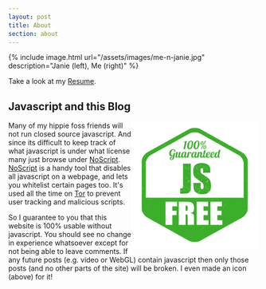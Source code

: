 ```yaml
---
layout: post
title: About
section: about
---
```


{% include image.html url="/assets/images/me-n-janie.jpg" description="Janie (left), Me (right)" %}

Take a look at my [Resume](/assets/Resume.pdf).

## Javascript and this Blog

<img src="/assets/images/javascript-free.jpg" style="float: right;" height="256px" width="256px">

Many of my hippie foss friends will not run closed source javascript.
And since its difficult to keep track of what javascript is under what license
many just browse under [NoScript][noscript]. [NoScript][noscript] is a handy
tool that disables all javascript on a webpage, and lets you whitelist certain
pages too. It's used all the time on [Tor][tor] to prevent user tracking
and malicious scripts.

So I guarantee to you that this website is 100% usable without javascript.
You should see no change in experience whatsoever except for
not being able to leave comments.
If any future posts (e.g. video or WebGL) contain javascript then
only those posts (and no other parts of the site) will be broken.
I even made an icon (above) for it!

[noscript]: https://noscript.net/
[tor]: https://www.torproject.org/projects/torbrowser.html.en
